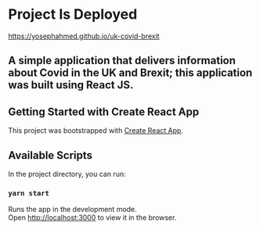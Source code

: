 # Project Is Deployed
https://yosephahmed.github.io/uk-covid-brexit

## A simple application that delivers information about Covid in the UK and Brexit; this application was built using React JS.

## Getting Started with Create React App

This project was bootstrapped with [Create React App](https://github.com/facebook/create-react-app).

## Available Scripts

In the project directory, you can run:

### `yarn start`

Runs the app in the development mode.\
Open [http://localhost:3000](http://localhost:3000) to view it in the browser.
